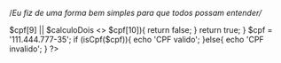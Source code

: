/*Eu fiz de uma forma bem simples para que todos possam entender/*

<?php

	function isCpf($cpf){
		$cpf = preg_replace("/[^0-9]/", "", $cpf);

		$digitoUm = 0;
		$digitoDois = 0;

		for($i = 0, $x = 10; $i <= 8; $i++, $x--){
			$digitoUm += $cpf[$i] * $x;
		}
		for ($i = 0, $x = 11; $i <= 9; $i++, $x--){
			if(str_repeat($i, 11) == $cpf){
				return false;
			}
			$digitoDois += $cpf[$i] * $x;
		}

		$calculoUm  = (($digitoUm%11) <2) ? 0 : 11-($digitoUm%11);
		$calculoDois = (($digitoDois%11) <2) ? 0 : 11-($digitoDois%11);
		if($calculoUm <> $cpf[9] || $calculoDois <> $cpf[10]){
			return false;
		}
		return true;
	}
		$cpf = '111.444.777-35';
		if (isCpf($cpf)){
			echo 'CPF valido';
		}else{
			echo 'CPF invalido';
		}
?>
